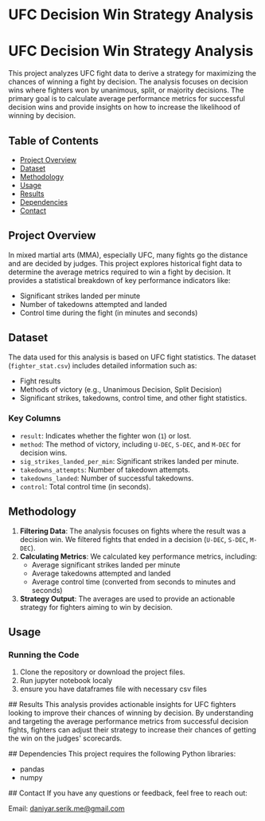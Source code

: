 # UFC Decision Win Strategy Analysis

# UFC Decision Win Strategy Analysis

This project analyzes UFC fight data to derive a strategy for maximizing the chances of winning a fight by decision. The analysis focuses on decision wins where fighters won by unanimous, split, or majority decisions. The primary goal is to calculate average performance metrics for successful decision wins and provide insights on how to increase the likelihood of winning by decision.

## Table of Contents
- [Project Overview](#project-overview)
- [Dataset](#dataset)
- [Methodology](#methodology)
- [Usage](#usage)
- [Results](#results)
- [Dependencies](#dependencies)
- [Contact](#contact)

## Project Overview
In mixed martial arts (MMA), especially UFC, many fights go the distance and are decided by judges. This project explores historical fight data to determine the average metrics required to win a fight by decision. It provides a statistical breakdown of key performance indicators like:
- Significant strikes landed per minute
- Number of takedowns attempted and landed
- Control time during the fight (in minutes and seconds)

## Dataset
The data used for this analysis is based on UFC fight statistics. The dataset (`fighter_stat.csv`) includes detailed information such as:
- Fight results
- Methods of victory (e.g., Unanimous Decision, Split Decision)
- Significant strikes, takedowns, control time, and other fight statistics.

### Key Columns
- `result`: Indicates whether the fighter won (`1`) or lost.
- `method`: The method of victory, including `U-DEC`, `S-DEC`, and `M-DEC` for decision wins.
- `sig_strikes_landed_per_min`: Significant strikes landed per minute.
- `takedowns_attempts`: Number of takedown attempts.
- `takedowns_landed`: Number of successful takedowns.
- `control`: Total control time (in seconds).

## Methodology
1. **Filtering Data**: The analysis focuses on fights where the result was a decision win. We filtered fights that ended in a decision (`U-DEC`, `S-DEC`, `M-DEC`).
2. **Calculating Metrics**: We calculated key performance metrics, including:
   - Average significant strikes landed per minute
   - Average takedowns attempted and landed
   - Average control time (converted from seconds to minutes and seconds)
3. **Strategy Output**: The averages are used to provide an actionable strategy for fighters aiming to win by decision.

## Usage
### Running the Code
1. Clone the repository or download the project files.
2. Run jupyter notebook localy
3. ensure you have dataframes file with necessary csv files

## Results
This analysis provides actionable insights for UFC fighters looking to improve their chances of winning by decision. By understanding and targeting the average performance metrics from successful decision fights, fighters can adjust their strategy to increase their chances of getting the win on the judges' scorecards.

## Dependencies
This project requires the following Python libraries:

- pandas
- numpy

## Contact
If you have any questions or feedback, feel free to reach out:

Email: daniyar.serik.me@gmail.com

